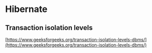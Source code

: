 # Hibernate

## Transaction isolation levels

[https://www.geeksforgeeks.org/transaction-isolation-levels-dbms/](https://www.geeksforgeeks.org/transaction-isolation-levels-dbms/)

